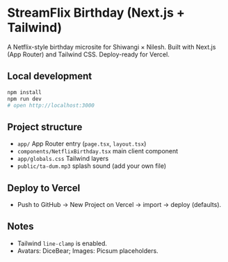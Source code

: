 # StreamFlix Birthday (Next.js + Tailwind)

A Netflix-style birthday microsite for Shiwangi × Nilesh. Built with Next.js (App Router) and Tailwind CSS. Deploy-ready for Vercel.

## Local development

```bash
npm install
npm run dev
# open http://localhost:3000
```

## Project structure

- `app/` App Router entry (`page.tsx`, `layout.tsx`)
- `components/NetflixBirthday.tsx` main client component
- `app/globals.css` Tailwind layers
- `public/ta-dum.mp3` splash sound (add your own file)

## Deploy to Vercel

- Push to GitHub → New Project on Vercel → import → deploy (defaults).

## Notes

- Tailwind `line-clamp` is enabled.
- Avatars: DiceBear; Images: Picsum placeholders.
